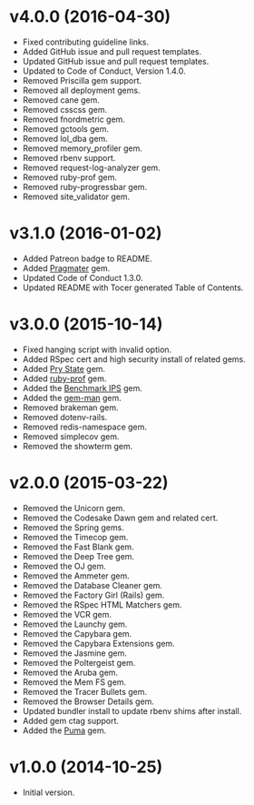 # v4.0.0 (2016-04-30)

- Fixed contributing guideline links.
- Added GitHub issue and pull request templates.
- Updated GitHub issue and pull request templates.
- Updated to Code of Conduct, Version 1.4.0.
- Removed Priscilla gem support.
- Removed all deployment gems.
- Removed cane gem.
- Removed csscss gem.
- Removed fnordmetric gem.
- Removed gctools gem.
- Removed lol_dba gem.
- Removed memory_profiler gem.
- Removed rbenv support.
- Removed request-log-analyzer gem.
- Removed ruby-prof gem.
- Removed ruby-progressbar gem.
- Removed site_validator gem.

# v3.1.0 (2016-01-02)

- Added Patreon badge to README.
- Added [Pragmater](https://github.com/bkuhlmann/pragmater) gem.
- Updated Code of Conduct 1.3.0.
- Updated README with Tocer generated Table of Contents.

# v3.0.0 (2015-10-14)

- Fixed hanging script with invalid option.
- Added RSpec cert and high security install of related gems.
- Added [Pry State](https://github.com/SudhagarS/pry-state) gem.
- Added [ruby-prof](https://github.com/ruby-prof/ruby-prof) gem.
- Added the [Benchmark IPS](https://github.com/evanphx/benchmark-ips) gem.
- Added the [gem-man](https://github.com/defunkt/gem-man) gem.
- Removed brakeman gem.
- Removed dotenv-rails.
- Removed redis-namespace gem.
- Removed simplecov gem.
- Removed the showterm gem.

# v2.0.0 (2015-03-22)

- Removed the Unicorn gem.
- Removed the Codesake Dawn gem and related cert.
- Removed the Spring gems.
- Removed the Timecop gem.
- Removed the Fast Blank gem.
- Removed the Deep Tree gem.
- Removed the OJ gem.
- Removed the Ammeter gem.
- Removed the Database Cleaner gem.
- Removed the Factory Girl (Rails) gem.
- Removed the RSpec HTML Matchers gem.
- Removed the VCR gem.
- Removed the Launchy gem.
- Removed the Capybara gem.
- Removed the Capybara Extensions gem.
- Removed the Jasmine gem.
- Removed the Poltergeist gem.
- Removed the Aruba gem.
- Removed the Mem FS gem.
- Removed the Tracer Bullets gem.
- Removed the Browser Details gem.
- Updated bundler install to update rbenv shims after install.
- Added gem ctag support.
- Added the [Puma](http://puma.io) gem.

# v1.0.0 (2014-10-25)

- Initial version.
